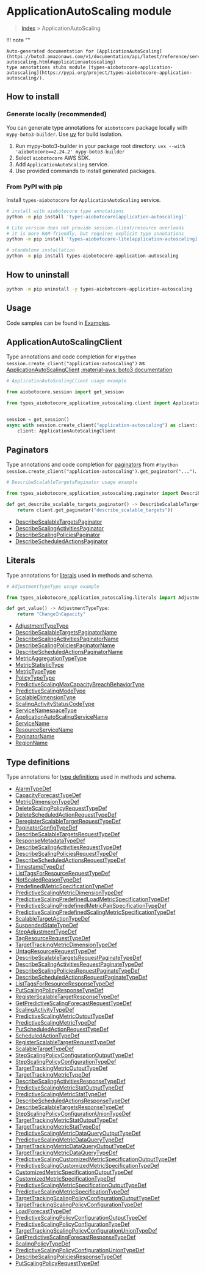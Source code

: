 # ApplicationAutoScaling module

> [Index](../README.md) > ApplicationAutoScaling


!!! note ""

    Auto-generated documentation for [ApplicationAutoScaling](https://boto3.amazonaws.com/v1/documentation/api/latest/reference/services/application-autoscaling.html#applicationautoscaling)
    type annotations stubs module [types-aiobotocore-application-autoscaling](https://pypi.org/project/types-aiobotocore-application-autoscaling/).

## How to install

### Generate locally (recommended)

You can generate type annotations for `aiobotocore` package locally with `mypy-boto3-builder`.
Use [uv](https://docs.astral.sh/uv/getting-started/installation/) for build isolation.

1. Run mypy-boto3-builder in your package root directory: `uvx --with 'aiobotocore==2.24.2' mypy-boto3-builder`
1. Select `aiobotocore` AWS SDK.
1. Add `ApplicationAutoScaling` service.
1. Use provided commands to install generated packages.



### From PyPI with pip

Install `types-aiobotocore` for `ApplicationAutoScaling` service.

```bash
# install with aiobotocore type annotations
python -m pip install 'types-aiobotocore[application-autoscaling]'

# Lite version does not provide session.client/resource overloads
# it is more RAM-friendly, but requires explicit type annotations
python -m pip install 'types-aiobotocore-lite[application-autoscaling]'

# standalone installation
python -m pip install types-aiobotocore-application-autoscaling
```



## How to uninstall

```bash
python -m pip uninstall -y types-aiobotocore-application-autoscaling
```

## Usage

Code samples can be found in [Examples](./usage.md).

## ApplicationAutoScalingClient

Type annotations and code completion for  `#!python session.create_client("application-autoscaling")` as [ApplicationAutoScalingClient](./client.md)
[:material-aws: boto3 documentation](https://boto3.amazonaws.com/v1/documentation/api/latest/reference/services/application-autoscaling.html#ApplicationAutoScaling.Client)

```python
# ApplicationAutoScalingClient usage example

from aiobotocore.session import get_session

from types_aiobotocore_application_autoscaling.client import ApplicationAutoScalingClient


session = get_session()
async with session.create_client("application-autoscaling") as client:
    client: ApplicationAutoScalingClient
```


## Paginators

Type annotations and code completion for
[paginators](./paginators.md)
from `#!python session.create_client("application-autoscaling").get_paginator("...")`.

```python
# DescribeScalableTargetsPaginator usage example

from types_aiobotocore_application_autoscaling.paginator import DescribeScalableTargetsPaginator

def get_describe_scalable_targets_paginator() -> DescribeScalableTargetsPaginator:
    return client.get_paginator("describe_scalable_targets"))
```

- [DescribeScalableTargetsPaginator](./paginators.md#describescalabletargetspaginator)
- [DescribeScalingActivitiesPaginator](./paginators.md#describescalingactivitiespaginator)
- [DescribeScalingPoliciesPaginator](./paginators.md#describescalingpoliciespaginator)
- [DescribeScheduledActionsPaginator](./paginators.md#describescheduledactionspaginator)








## Literals

Type annotations for [literals](./literals.md) used in methods and schema.

```python
# AdjustmentTypeType usage example

from types_aiobotocore_application_autoscaling.literals import AdjustmentTypeType

def get_value() -> AdjustmentTypeType:
    return "ChangeInCapacity"
```

- [AdjustmentTypeType](./literals.md#adjustmenttypetype)
- [DescribeScalableTargetsPaginatorName](./literals.md#describescalabletargetspaginatorname)
- [DescribeScalingActivitiesPaginatorName](./literals.md#describescalingactivitiespaginatorname)
- [DescribeScalingPoliciesPaginatorName](./literals.md#describescalingpoliciespaginatorname)
- [DescribeScheduledActionsPaginatorName](./literals.md#describescheduledactionspaginatorname)
- [MetricAggregationTypeType](./literals.md#metricaggregationtypetype)
- [MetricStatisticType](./literals.md#metricstatistictype)
- [MetricTypeType](./literals.md#metrictypetype)
- [PolicyTypeType](./literals.md#policytypetype)
- [PredictiveScalingMaxCapacityBreachBehaviorType](./literals.md#predictivescalingmaxcapacitybreachbehaviortype)
- [PredictiveScalingModeType](./literals.md#predictivescalingmodetype)
- [ScalableDimensionType](./literals.md#scalabledimensiontype)
- [ScalingActivityStatusCodeType](./literals.md#scalingactivitystatuscodetype)
- [ServiceNamespaceType](./literals.md#servicenamespacetype)
- [ApplicationAutoScalingServiceName](./literals.md#applicationautoscalingservicename)
- [ServiceName](./literals.md#servicename)
- [ResourceServiceName](./literals.md#resourceservicename)
- [PaginatorName](./literals.md#paginatorname)
- [RegionName](./literals.md#regionname)




## Type definitions

Type annotations for [type definitions](./type_defs.md) used in methods and schema.

- [AlarmTypeDef](./type_defs.md#alarmtypedef)
- [CapacityForecastTypeDef](./type_defs.md#capacityforecasttypedef)
- [MetricDimensionTypeDef](./type_defs.md#metricdimensiontypedef)
- [DeleteScalingPolicyRequestTypeDef](./type_defs.md#deletescalingpolicyrequesttypedef)
- [DeleteScheduledActionRequestTypeDef](./type_defs.md#deletescheduledactionrequesttypedef)
- [DeregisterScalableTargetRequestTypeDef](./type_defs.md#deregisterscalabletargetrequesttypedef)
- [PaginatorConfigTypeDef](./type_defs.md#paginatorconfigtypedef)
- [DescribeScalableTargetsRequestTypeDef](./type_defs.md#describescalabletargetsrequesttypedef)
- [ResponseMetadataTypeDef](./type_defs.md#responsemetadatatypedef)
- [DescribeScalingActivitiesRequestTypeDef](./type_defs.md#describescalingactivitiesrequesttypedef)
- [DescribeScalingPoliciesRequestTypeDef](./type_defs.md#describescalingpoliciesrequesttypedef)
- [DescribeScheduledActionsRequestTypeDef](./type_defs.md#describescheduledactionsrequesttypedef)
- [TimestampTypeDef](./type_defs.md#timestamptypedef)
- [ListTagsForResourceRequestTypeDef](./type_defs.md#listtagsforresourcerequesttypedef)
- [NotScaledReasonTypeDef](./type_defs.md#notscaledreasontypedef)
- [PredefinedMetricSpecificationTypeDef](./type_defs.md#predefinedmetricspecificationtypedef)
- [PredictiveScalingMetricDimensionTypeDef](./type_defs.md#predictivescalingmetricdimensiontypedef)
- [PredictiveScalingPredefinedLoadMetricSpecificationTypeDef](./type_defs.md#predictivescalingpredefinedloadmetricspecificationtypedef)
- [PredictiveScalingPredefinedMetricPairSpecificationTypeDef](./type_defs.md#predictivescalingpredefinedmetricpairspecificationtypedef)
- [PredictiveScalingPredefinedScalingMetricSpecificationTypeDef](./type_defs.md#predictivescalingpredefinedscalingmetricspecificationtypedef)
- [ScalableTargetActionTypeDef](./type_defs.md#scalabletargetactiontypedef)
- [SuspendedStateTypeDef](./type_defs.md#suspendedstatetypedef)
- [StepAdjustmentTypeDef](./type_defs.md#stepadjustmenttypedef)
- [TagResourceRequestTypeDef](./type_defs.md#tagresourcerequesttypedef)
- [TargetTrackingMetricDimensionTypeDef](./type_defs.md#targettrackingmetricdimensiontypedef)
- [UntagResourceRequestTypeDef](./type_defs.md#untagresourcerequesttypedef)
- [DescribeScalableTargetsRequestPaginateTypeDef](./type_defs.md#describescalabletargetsrequestpaginatetypedef)
- [DescribeScalingActivitiesRequestPaginateTypeDef](./type_defs.md#describescalingactivitiesrequestpaginatetypedef)
- [DescribeScalingPoliciesRequestPaginateTypeDef](./type_defs.md#describescalingpoliciesrequestpaginatetypedef)
- [DescribeScheduledActionsRequestPaginateTypeDef](./type_defs.md#describescheduledactionsrequestpaginatetypedef)
- [ListTagsForResourceResponseTypeDef](./type_defs.md#listtagsforresourceresponsetypedef)
- [PutScalingPolicyResponseTypeDef](./type_defs.md#putscalingpolicyresponsetypedef)
- [RegisterScalableTargetResponseTypeDef](./type_defs.md#registerscalabletargetresponsetypedef)
- [GetPredictiveScalingForecastRequestTypeDef](./type_defs.md#getpredictivescalingforecastrequesttypedef)
- [ScalingActivityTypeDef](./type_defs.md#scalingactivitytypedef)
- [PredictiveScalingMetricOutputTypeDef](./type_defs.md#predictivescalingmetricoutputtypedef)
- [PredictiveScalingMetricTypeDef](./type_defs.md#predictivescalingmetrictypedef)
- [PutScheduledActionRequestTypeDef](./type_defs.md#putscheduledactionrequesttypedef)
- [ScheduledActionTypeDef](./type_defs.md#scheduledactiontypedef)
- [RegisterScalableTargetRequestTypeDef](./type_defs.md#registerscalabletargetrequesttypedef)
- [ScalableTargetTypeDef](./type_defs.md#scalabletargettypedef)
- [StepScalingPolicyConfigurationOutputTypeDef](./type_defs.md#stepscalingpolicyconfigurationoutputtypedef)
- [StepScalingPolicyConfigurationTypeDef](./type_defs.md#stepscalingpolicyconfigurationtypedef)
- [TargetTrackingMetricOutputTypeDef](./type_defs.md#targettrackingmetricoutputtypedef)
- [TargetTrackingMetricTypeDef](./type_defs.md#targettrackingmetrictypedef)
- [DescribeScalingActivitiesResponseTypeDef](./type_defs.md#describescalingactivitiesresponsetypedef)
- [PredictiveScalingMetricStatOutputTypeDef](./type_defs.md#predictivescalingmetricstatoutputtypedef)
- [PredictiveScalingMetricStatTypeDef](./type_defs.md#predictivescalingmetricstattypedef)
- [DescribeScheduledActionsResponseTypeDef](./type_defs.md#describescheduledactionsresponsetypedef)
- [DescribeScalableTargetsResponseTypeDef](./type_defs.md#describescalabletargetsresponsetypedef)
- [StepScalingPolicyConfigurationUnionTypeDef](./type_defs.md#stepscalingpolicyconfigurationuniontypedef)
- [TargetTrackingMetricStatOutputTypeDef](./type_defs.md#targettrackingmetricstatoutputtypedef)
- [TargetTrackingMetricStatTypeDef](./type_defs.md#targettrackingmetricstattypedef)
- [PredictiveScalingMetricDataQueryOutputTypeDef](./type_defs.md#predictivescalingmetricdataqueryoutputtypedef)
- [PredictiveScalingMetricDataQueryTypeDef](./type_defs.md#predictivescalingmetricdataquerytypedef)
- [TargetTrackingMetricDataQueryOutputTypeDef](./type_defs.md#targettrackingmetricdataqueryoutputtypedef)
- [TargetTrackingMetricDataQueryTypeDef](./type_defs.md#targettrackingmetricdataquerytypedef)
- [PredictiveScalingCustomizedMetricSpecificationOutputTypeDef](./type_defs.md#predictivescalingcustomizedmetricspecificationoutputtypedef)
- [PredictiveScalingCustomizedMetricSpecificationTypeDef](./type_defs.md#predictivescalingcustomizedmetricspecificationtypedef)
- [CustomizedMetricSpecificationOutputTypeDef](./type_defs.md#customizedmetricspecificationoutputtypedef)
- [CustomizedMetricSpecificationTypeDef](./type_defs.md#customizedmetricspecificationtypedef)
- [PredictiveScalingMetricSpecificationOutputTypeDef](./type_defs.md#predictivescalingmetricspecificationoutputtypedef)
- [PredictiveScalingMetricSpecificationTypeDef](./type_defs.md#predictivescalingmetricspecificationtypedef)
- [TargetTrackingScalingPolicyConfigurationOutputTypeDef](./type_defs.md#targettrackingscalingpolicyconfigurationoutputtypedef)
- [TargetTrackingScalingPolicyConfigurationTypeDef](./type_defs.md#targettrackingscalingpolicyconfigurationtypedef)
- [LoadForecastTypeDef](./type_defs.md#loadforecasttypedef)
- [PredictiveScalingPolicyConfigurationOutputTypeDef](./type_defs.md#predictivescalingpolicyconfigurationoutputtypedef)
- [PredictiveScalingPolicyConfigurationTypeDef](./type_defs.md#predictivescalingpolicyconfigurationtypedef)
- [TargetTrackingScalingPolicyConfigurationUnionTypeDef](./type_defs.md#targettrackingscalingpolicyconfigurationuniontypedef)
- [GetPredictiveScalingForecastResponseTypeDef](./type_defs.md#getpredictivescalingforecastresponsetypedef)
- [ScalingPolicyTypeDef](./type_defs.md#scalingpolicytypedef)
- [PredictiveScalingPolicyConfigurationUnionTypeDef](./type_defs.md#predictivescalingpolicyconfigurationuniontypedef)
- [DescribeScalingPoliciesResponseTypeDef](./type_defs.md#describescalingpoliciesresponsetypedef)
- [PutScalingPolicyRequestTypeDef](./type_defs.md#putscalingpolicyrequesttypedef)


